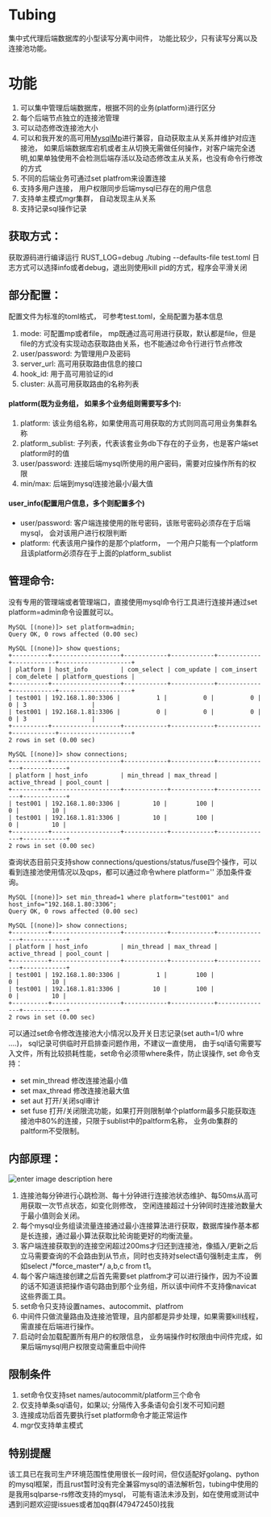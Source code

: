 

# Tubing  
  
集中式代理后端数据库的小型读写分离中间件， 功能比较少，只有读写分离以及连接池功能。

# 功能  
  
 1. 可以集中管理后端数据库，根据不同的业务(platform)进行区分
 2. 每个后端节点独立的连接池管理
 3. 可以动态修改连接池大小
 4. 可以和我开发的高可用[MysqlMp](https://github.com/wwwbjqcom/mysqlMP-server)进行兼容，自动获取主从关系并维护对应连接池， 如果后端数据库宕机或者主从切换无需做任何操作，对客户端完全透明,如果单独使用不会检测后端存活以及动态修改主从关系，也没有命令行修改的方式
 5. 不同的后端业务可通过set platfrom来设置连接
 6. 支持多用户连接， 用户权限同步后端mysql已存在的用户信息
 7. 支持单主模式mgr集群， 自动发现主从关系
 8. 支持记录sql操作记录
  
## 获取方式：  
  
获取源码进行编译运行 RUST_LOG=debug ./tubing --defaults-file test.toml 日志方式可以选择info或者debug，退出则使用kill pid的方式，程序会平滑关闭
  
## 部分配置： 
 配置文件为标准的toml格式， 可参考test.toml，全局配置为基本信息

 1. mode: 可配置mp或者file， mp既通过高可用进行获取，默认都是file，但是file的方式没有实现动态获取路由关系，也不能通过命令行进行节点修改
 2. user/password: 为管理用户及密码
 3. server_url: 高可用获取路由信息的接口
 4. hook_id: 用于高可用验证的id
 5. cluster: 从高可用获取路由的名称列表
 
 #### platform(既为业务组， 如果多个业务组则需要写多个):
 1. platform: 该业务组名称，如果使用高可用获取的方式则同高可用业务集群名称
 2. platform_sublist: 子列表，代表该套业务db下存在的子业务，也是客户端set platform时的值
 3. user/password: 连接后端mysql所使用的用户密码，需要对应操作所有的权限
 4. min/max:  后端到mysql连接池最小/最大值

#### user_info(配置用户信息，多个则配置多个)

 - user/password: 客户端连接使用的账号密码，该账号密码必须存在于后端mysql， 会对该用户进行权限判断
 - platform: 代表该用户操作的是那个platform， 一个用户只能有一个platform且该platform必须存在于上面的platform_sublist

 ## 管理命令:
 没有专用的管理端或者管理端口，直接使用mysql命令行工具进行连接并通过set platform=admin命令设置就可以。

    MySQL [(none)]> set platform=admin;   
    Query OK, 0 rows affected (0.00 sec)
    
    MySQL [(none)]> show questions;                          
    +----------+-------------------+------------+------------+------------+------------+--------------------+
    | platform | host_info         | com_select | com_update | com_insert | com_delete | platform_questions |
    +----------+-------------------+------------+------------+------------+------------+--------------------+
    | test001 | 192.168.1.80:3306 |          1 |          0 |          0 |          0 | 3                  |
    | test001 | 192.168.1.81:3306 |          0 |          0 |          0 |          0 | 3                  |
    +----------+-------------------+------------+------------+------------+------------+--------------------+
    2 rows in set (0.00 sec)
    
    MySQL [(none)]> show connections;
    +----------+-------------------+------------+------------+---------------+------------+
    | platform | host_info         | min_thread | max_thread | active_thread | pool_count |
    +----------+-------------------+------------+------------+---------------+------------+
    | test001 | 192.168.1.80:3306 |         10 |        100 |             0 |         10 |
    | test001 | 192.168.1.81:3306 |         10 |        100 |             0 |         10 |
    +----------+-------------------+------------+------------+---------------+------------+
    2 rows in set (0.00 sec)

 查询状态目前只支持show connections/questions/status/fuse四个操作，可以看到连接池使用情况以及qps，都可以通过命令where platform='' 添加条件查询。


    MySQL [(none)]> set min_thread=1 where platform="test001" and host_info="192.168.1.80:3306";
    Query OK, 0 rows affected (0.00 sec)
    
    MySQL [(none)]> show connections;
    +----------+-------------------+------------+------------+---------------+------------+
    | platform | host_info         | min_thread | max_thread | active_thread | pool_count |
    +----------+-------------------+------------+------------+---------------+------------+
    | test001 | 192.168.1.80:3306 |          1 |        100 |             0 |         10 |
    | test001 | 192.168.1.81:3306 |         10 |        100 |             0 |         10 |
    +----------+-------------------+------------+------------+---------------+------------+
    2 rows in set (0.00 sec)
可以通过set命令修改连接池大小情况以及开关日志记录(set auth=1/0 whre ....)， sql记录可供临时开启排查问题作用，不建议一直使用， 由于sql语句需要写入文件，所有比较损耗性能，set命令必须带where条件，防止误操作, set 命令支持：

 - set min_thread  修改连接池最小值
 - set max_thread 修改连接池最大值
 - set aut 打开/关闭sql审计
 - set fuse 打开/关闭限流功能，如果打开则限制单个platform最多只能获取连接池中80%的连接，只限于sublist中的paltform名称， 业务db集群的paltform不受限制。

## 内部原理：  
![enter image description here](https://i.niupic.com/images/2020/07/28/8sMM.png)
 1. 连接池每分钟进行心跳检测、每十分钟进行连接池状态维护、每50ms从高可用获取一次节点状态，如变化则修改， 空闲连接超过十分钟同时连接池数量大于最小值则会关闭。
 2. 每个mysql业务组读流量连接通过最小连接算法进行获取，数据库操作基本都是长连接，通过最小算法获取比轮询能更好的均衡流量。
 3. 客户端连接获取到的连接空闲超过200ms才归还到连接池，像插入/更新之后立马需要查询的不会路由到从节点，同时也支持对select语句强制走主库， 例如select /\*force_master*/ a,b,c from t1。
 4. 每个客户端连接创建之后首先需要set platfrom才可以进行操作，因为不设置的话不知道该把操作语句路由到那个业务组，所以该中间件不支持像navicat这些界面工具。
 5. set命令只支持设置names、autocommit、platfrom
 6. 中间件只做流量路由及连接池管理，且内部都是异步处理，如果需要kill线程，需直接在后端进行操作。
 7. 启动时会加载配置所有用户的权限信息， 业务端操作时权限由中间件完成，如果后端mysql用户权限变动需重启中间件
## 限制条件
 1. set命令仅支持set names/autocommit/platform三个命令
 2. 仅支持单条sql语句，如果以; 分隔传入多条语句会引发不可知问题
 3. 连接成功后首先要执行set platform命令才能正常运作
 4. mgr仅支持单主模式

## 特别提醒
该工具已在我司生产环境范围性使用很长一段时间，但仅适配好golang、python的mysql框架，而且rust暂时没有完全兼容mysql的语法解析包，tubing中使用的是我用sqlparse-rs修改支持的mysql， 可能有语法未涉及到，如在使用或测试中遇到问题欢迎提issues或者加qq群(479472450)找我

